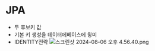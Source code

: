 # JPA 

- 두 후보키 값
- 기본 키 생성을 데이터에베이스에 윙미
- IDENTITY전략 
![스크린샷 2024-08-06 오후 4.56.40.png](..%2F..%2F..%2F..%2F..%2F..%2F..%2Fvar%2Ffolders%2Fm4%2Fn9zxyvgx4lx03pl_7nrbhpyr0000gn%2FT%2FTemporaryItems%2FNSIRD_screencaptureui_D0eA5e%2F%EC%8A%A4%ED%81%AC%EB%A6%B0%EC%83%B7%202024-08-06%20%EC%98%A4%ED%9B%84%204.56.40.png)
